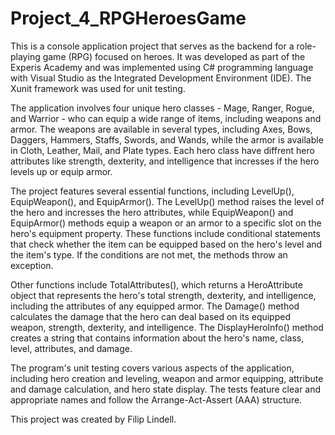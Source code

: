 # Project_4_RPGHeroesGame
This is a console application project that serves as the backend for a role-playing game (RPG) focused on heroes. It was developed as part of the Experis Academy and was implemented using C# programming language with Visual Studio as the Integrated Development Environment (IDE). The Xunit framework was used for unit testing.

The application involves four unique hero classes - Mage, Ranger, Rogue, and Warrior - who can equip a wide range of items, including weapons and armor. The weapons are available in several types, including Axes, Bows, Daggers, Hammers, Staffs, Swords, and Wands, while the armor is available in Cloth, Leather, Mail, and Plate types. Each hero class have diffrent hero attributes like strength, dexterity, and intelligence that incresses if the hero levels up or equip armor.

The project features several essential functions, including LevelUp(), EquipWeapon(), and EquipArmor(). The LevelUp() method raises the level of the hero and incresses the hero attributes, while EquipWeapon() and EquipArmor() methods equip a weapon or an armor to a specific slot on the hero's equipment property. These functions include conditional statements that check whether the item can be equipped based on the hero's level and the item's type. If the conditions are not met, the methods throw an exception.

Other functions include TotalAttributes(), which returns a HeroAttribute object that represents the hero's total strength, dexterity, and intelligence, including the attributes of any equipped armor. The Damage() method calculates the damage that the hero can deal based on its equipped weapon, strength, dexterity, and intelligence. The DisplayHeroInfo() method creates a string that contains information about the hero's name, class, level, attributes, and damage.

The program's unit testing covers various aspects of the application, including hero creation and leveling, weapon and armor equipping, attribute and damage calculation, and hero state display. The tests feature clear and appropriate names and follow the Arrange-Act-Assert (AAA) structure.

This project was created by Filip Lindell.
